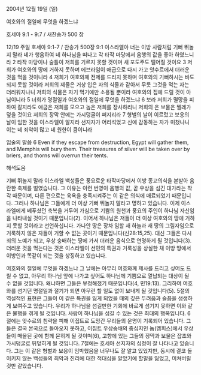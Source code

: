 2004년 12월 19일 (일)

여호와의 절일에 무엇을 하겠느냐



호세아 9:1 - 9:7 / 새찬송가 500 장


12/19 주일
호세아 9:1-7 / 찬송가 500장
9:1 이스라엘아 너는 이방 사람처럼 기뻐 뛰놀지 말라 네가 행음하여 네 하나님을 떠나고 각 타작 마당에서 음행의 값을 좋아 하였느니라 2 타작 마당이나 술틀이 저희를 기르지 못할 것이며 새 포도주도 떨어질 것이요 3 저희가 여호와의 땅에 거하지 못하며 에브라임이 애굽으로 다시 가고 앗수르에서 더러운 것을 먹을 것이니라 4 저희가 여호와께 전제를 드리지 못하며 여호와의 기뻐하시는 바도 되지 못할 것이라 저희의 제물은 거상 입은 자의 식물과 같아서 무릇 그것을 먹는 자는 더러워지나니 저희의 식물은 자기 먹기에만 소용될 뿐이라 여호와의 집에 드릴 것이 아님이니라 5 너희가 명절일과 여호와의 절일에 무엇을 하겠느냐 6 보라 저희가 멸망을 피하여 갈지라도 애굽은 저희를 모으고 놉은 저희를 장사하리니 저희의 은 보물은 찔레가 덮을 것이요 저희의 장막 안에는 가시덩굴이 퍼지리라 7 형벌의 날이 이르렀고 보응의 날이 임한 것을 이스라엘이 알지라 선지자가 어리석었고 신에 감동하는 자가 미쳤나니 이는 네 죄악이 많고 네 원한이 큼이니라

입술의 말씀
6 Even if they escape from destruction, Egypt will gather them, and Memphis will bury them. Their treasures of silver will be taken over by briers, and thorns will overrun their tents.

해석도움





기뻐 뛰놀지 말라
이스라엘 백성들은 풍요로운 타작마당에서 이방 종교의식을 본받아 음란한 축제를 벌였습니다. 그 이유는 이런 번영이 음행의 값, 곧 우상을 섬긴 대가라는 착각 때문이며, 다른 편으로는 육욕을 충족시켜주는 이 같은 의식에 매료되었기 때문입니다. 그러나 하나님은 그들에게 더 이상 기뻐 뛰놀지 말라고 명하고 있습니다. 이제 이스라엘에게 베푸셨던 축복을 거두어 가심으로 기쁨의 원천과 풍요의 주인이 하나님 자신임을 나타내실 것이기 때문입니다(2). 이어서 하나님은 저들이 더 이상 여호와의 땅에 거하지 못할 것이라고 선언하십니다. 가나안 땅은 장차 임할 새 하늘과 새 땅의 그림자임으로 거룩하지 않은 자들이 거할 수 없는 곳이기 때문입니다(신28:15,25). 대신 그들은 다시 죄의 노예가 되고, 우상 숭배하는 땅에 가서 더러운 음식으로 연명하게 될 것입니다(3). 더러운 것을 먹는다는 것은 이스라엘이 선민의 특권과 거룩성을 상실한 채 이방 땅에서 이방인과 똑같이 되는 것을 상징하고 있습니다.  

여호와의 절일에 무엇을 하겠느냐
그 날에는 아무리 여호와께 제사를 드리고 싶어도 드릴 수 없고, 아무리 하나님 앞에 나가고 싶어도 하나님께 기쁨으로 열납되는 대상이 될 수 없을 것입니다. 왜냐하면 그들은 부정해졌기 때문입니다(4, 민19:13). 그리하여 여호와를 섬기던 명절일과 절기가 되면 아무런 할 일도 없이 보내게 될 것입니다(5). 5절의 역설적인 표현은 그들이 이 같은 특권을 잃게 되었을 때의 깊은 두려움과 슬픔을 생생하게 보여주고 있습니다. 우리가 하나님을 섬길만한 기회에 바르게 섬기지 못하면 이와 같은 불행을 겪게 될 것입니다. 사람이 하나님을 섬길 수 있는 것은 최대의 행복입니다. 6절에는 앗수르의 침략을 피해 이집트로 도망간 무리들의 운명이 기록되어 있습니다. 그들은 결국 본국으로 돌아오지 못하고, 이집트 우상숭배의 중심지인 놉(멤피스)에서 우상들이 매몰된 곳에 함께 묻히게 될 것이며(6), 고향에 있는 그들의 장막과 보물은 잡초와 가시덩굴로 뒤덮히게 될 것입니다. 7절에는 호세아 선지자의 심정이 잘 나타나고 있습니다. 그는 이 같은 형벌과 보응이 임박했음을 너무나도 잘 알고 있었지만, 동시에 결코 돌이키지 않는 백성들의 죄악과 진리에 대한 적대심을 알았기에 할말을 잃었고, 미쳐버릴 것만 같았습니다.